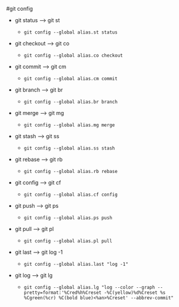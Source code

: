 #git config

* git status --> git st
    - `git config --global alias.st status`

* git checkout --> git co
    - `git config --global alias.co checkout`

* git commit --> git cm
    - `git config --global alias.cm commit`

* git branch --> git br
    - `git config --global alias.br branch`

* git merge --> git mg
    - `git config --global alias.mg merge`

* git stash --> git ss
    - `git config --global alias.ss stash`

* git rebase —> git rb
    - `git config --global alias.rb rebase`

* git config --> git cf
    - `git config --global alias.cf config`

* git push --> git ps
    - `git config --global alias.ps push`

* git pull --> git pl
    - `git config --global alias.pl pull`

* git last --> git log -1
    - `git config --global alias.last "log -1"`

* git log --> git lg
    - `git config --global alias.lg "log --color --graph --pretty=format:'%Cred%h%Creset -%C(yellow)%d%Creset %s %Cgreen(%cr) %C(bold blue)<%an>%Creset' --abbrev-commit"`

